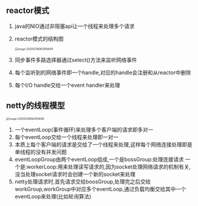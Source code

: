 ## reactor模式

1. java的NIO通过非阻塞api让一个线程来处理多个请求

2. reactor模式的结构图

   <img src="https://note.youdao.com/yws/public/resource/0913f7b1edd0a739cddfc0fb16cfac5b/xmlnote/1E330E06684F45A08414F420C18594D4/9159" alt="image-20200218062910649" style="zoom:50%;" />

3. 同步事件多路选择器通过select()方法来监听网络事件

4. 每个监听到的网络事件即一个handle,对应的handle会注册和从reactor中删除

5. 每个I/O handle交给一个event handler来处理



## netty的线程模型

<img src="https://note.youdao.com/yws/public/resource/0913f7b1edd0a739cddfc0fb16cfac5b/xmlnote/8A59FA1944BA41B0B4719177B9F5D836/9158" alt="image-20200218062910649" style="zoom:50%;" />

1. 一个eventLoop(事件循环)来处理多个客户端的请求即多对一
2. 每个eventLoop交给一个线程来处理即一对一
3. 本质上每个客户端的请求是交给了一个线程来处理,这样每个网络连接处理即是单线程的没有并发问题
4. eventLoopGroup由两个eventLoop组成,一个是bossGroup:处理连接请求 一个是:workerLoop:用来处理读写请求的,因为socket处理网络请求的机制有关,没当处理socket请求时会创建一个新的socket来处理
5. netty处理请求时,首先请求交给boosGroup,处理完之后交给workGroup,workGroup中对应多个eventLoop,通过负载均衡交给其中一个eventLoop来处理(比如轮询算法)